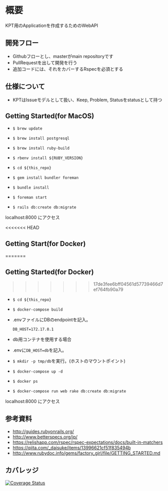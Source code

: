 # 概要

KPT用のApplicationを作成するためのWebAPI


## 開発フロー

- Githubフローとし、masterがmain repositoryです
- PullRequestを出して開発を行う
- 追加コードには、それをカバーするRspecを必須とする


## 仕様について

- KPTはIssueモデルとして扱い、Keep, Problem, Statusをstatusとして持つ

## Getting Started(for MacOS)

- `$ brew update`
- `$ brew install postgresql`
- `$ brew install ruby-build`


- `$ rbenv install ${RUBY_VERSION}`
- `$ cd ${this_repo}`
- `$ gem install bundler foreman`
- `$ bundle install` 
- `$ foreman start`
- `$ rails db:create db:migrate`

localhost:8000 にアクセス

<<<<<<< HEAD
## Getting Start(for Docker)
=======
## Getting Started(for Docker)
>>>>>>> 17de3fee6bff04561d57739466d7ef764fb90a79

- `$ cd ${this_repo}`
- `$ docker-compose build`
- .envファイルにDBのendpointを記入。

  ```
  DB_HOST=172.17.0.1 
  ```

- db用コンテナを使用する場合
 - .envに`DB_HOST=db`を記入。
 - `$ mkdir -p tmp/db`を実行。(ホストのマウントポイント)
- `$ docker-compose up -d`
- `$ docker ps`
- `$ docker-compose run web rake db:create db:migrate`

localhost:8000 にアクセス

## 参考資料

- http://guides.rubyonrails.org/
- http://www.betterspecs.org/jp/
- https://relishapp.com/rspec/rspec-expectations/docs/built-in-matchers
- https://qiita.com/_daisuke/items/13996621cf51f835494b
- http://www.rubydoc.info/gems/factory_girl/file/GETTING_STARTED.md


## カバレッジ

[![Coverage Status](https://coveralls.io/repos/github/sitateru/kpt/badge.svg?branch=add-coverall-add-coverage)](https://coveralls.io/github/sitateru/kpt?branch=add-coverall-add-coverage)
